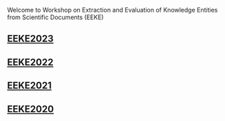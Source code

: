 Welcome to Workshop on Extraction and Evaluation of Knowledge Entities from Scientific Documents (EEKE)

## [EEKE2023](https://eeke-workshop.github.io/2023)
## [EEKE2022](https://eeke-workshop.github.io/2022)
## [EEKE2021](https://eeke-workshop.github.io/2021)
## [EEKE2020](https://eeke2020.github.io/)


